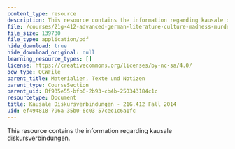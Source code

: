 ```yaml
---
content_type: resource
description: This resource contains the information regarding kausale diskursverbindungen.
file: /courses/21g-412-advanced-german-literature-culture-madness-murder-mysteries-fall-2014/ef494818796a35b06c0357cec1c6a1fc_MIT21G_412F14_Wk2-3_Caus.pdf
file_size: 139730
file_type: application/pdf
hide_download: true
hide_download_original: null
learning_resource_types: []
license: https://creativecommons.org/licenses/by-nc-sa/4.0/
ocw_type: OCWFile
parent_title: Materialien, Texte und Notizen
parent_type: CourseSection
parent_uid: 8f935e55-bfb6-2b93-cb4b-250343184c1c
resourcetype: Document
title: Kausale Diskursverbindungen - 21G.412 Fall 2014
uid: ef494818-796a-35b0-6c03-57cec1c6a1fc
---
```

This resource contains the information regarding kausale diskursverbindungen.